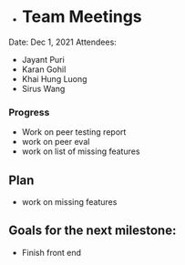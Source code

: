 - # Team Meetings

Date:	Dec 1, 2021
Attendees:
-	Jayant Puri
-	Karan Gohil
-	Khai Hung Luong
-	Sirus Wang

### Progress
-	Work on peer testing report
-	work on peer eval
-	work on list of missing features

## Plan
- work on missing features

## Goals for the next milestone:
- Finish front end
